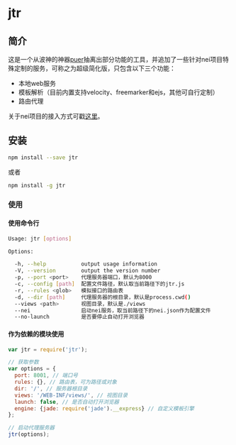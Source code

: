 # jtr

## 简介

这是一个从波神的神器[puer](https://github.com/leeluolee/puer)抽离出部分功能的工具，并追加了一些针对nei项目特殊定制的服务，可称之为超级简化版，只包含以下三个功能：

* 本地web服务
* 模板解析（目前内置支持velocity、freemarker和ejs，其他可自行定制）
* 路由代理

关于nei项目的接入方式可戳[这里](./doc/nei.md)。

## 安装

```bash
npm install --save jtr
```

或者

```bash
npm install -g jtr
```

### 使用

#### 使用命令行

```bash
Usage: jtr [options]

Options:

  -h, --help           output usage information
  -V, --version        output the version number
  -p, --port <port>    代理服务器端口，默认为8000
  -c, --config [path]  配置文件路径，默认取当前路径下的jtr.js
  -r, --rules <glob>   模拟接口的路由表
  -d, --dir [path]     代理服务器的根目录，默认是process.cwd()
  --views <path>       视图目录，默认是./views
  --nei                启动nei服务，取当前路径下的nei.json作为配置文件
  --no-launch          是否要停止自动打开浏览器
```

#### 作为依赖的模块使用

```javascript
var jtr = require('jtr');

// 获取参数
var options = {
  port: 8001, // 端口号
  rules: {}, // 路由表，可为路径或对象
  dir: '/', // 服务器根目录
  views: '/WEB-INF/views/', // 视图目录
  launch: false, // 是否自动打开浏览器
  engine: {jade: require('jade').__express} // 自定义模板引擎
};

// 启动代理服务器
jtr(options);
```
